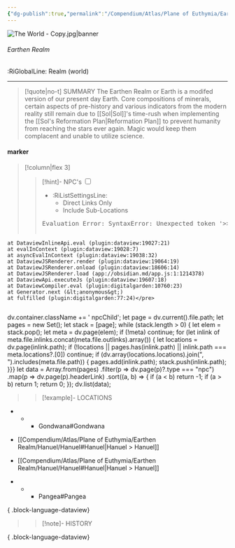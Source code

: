```yaml
---
{"dg-publish":true,"permalink":"/Compendium/Atlas/Plane of Euthymia/Earthen Realm/Earthen Realm/"}
---
```



![The World - Copy.jpg|banner](/img/user/Assets/Images/Location/The%20World%20-%20Copy.jpg)
###### Earthen Realm
<span class="sub2">:RiGlobalLine: Realm (world)</span>
___

> [!quote|no-t] SUMMARY
> The Earthen Realm or Earth is a modifed version of our present day Earth. Core compositions of minerals, certain aspects of pre-history and various indicators from the modern reality still remain due to [[Sol\|Sol]]'s time-rush when implementing the [[Sol's Reformation Plan\|Reformation Plan]] to prevent humanity from reaching the stars ever again. Magic would keep them complacent and unable to utilize science. 

#### marker
> [!column|flex 3]
> > [!hint]-  NPC's
> > <input type="checkbox" id="npc"/><ul class="sortMenu"><li class="sortIcon">:RiListSettingsLine:<ul class="dropdown npcedit"><li><label for="npc" class="directLabel active">Direct Links Only</label></li><li><label for="npc" class="childLabel">Include Sub-Locations</label></li></ul></li></ul>
> ><pre class="dataview dataview-error">Evaluation Error: SyntaxError: Unexpected token '&gt;&gt;'
    at DataviewInlineApi.eval (plugin:dataview:19027:21)
    at evalInContext (plugin:dataview:19028:7)
    at asyncEvalInContext (plugin:dataview:19038:32)
    at DataviewJSRenderer.render (plugin:dataview:19064:19)
    at DataviewJSRenderer.onload (plugin:dataview:18606:14)
    at DataviewJSRenderer.load (app://obsidian.md/app.js:1:1214378)
    at DataviewApi.executeJs (plugin:dataview:19607:18)
    at DataviewCompiler.eval (plugin:digitalgarden:10760:23)
    at Generator.next (&lt;anonymous&gt;)
    at fulfilled (plugin:digitalgarden:77:24)</pre>
>>```dataviewjs
dv.container.className += ' npcChild';
let page = dv.current().file.path;
let pages = new Set();
let stack = [page];
while (stack.length > 0) {
let elem = stack.pop();
let meta = dv.page(elem);
if (!meta) continue;
for (let inlink of meta.file.inlinks.concat(meta.file.outlinks).array()) {
let locations = dv.page(inlink.path);
if (!locations || pages.has(inlink.path) || inlink.path === meta.locations?.[0]) continue;
 if (dv.array(locations.locations).join(", ").includes(meta.file.path)) {
 pages.add(inlink.path);
 stack.push(inlink.path);
}}}
let data = Array.from(pages)
.filter(p => dv.page(p)?.type === "npc")
.map(p => dv.page(p).headerLink)
.sort((a, b) => {
if (a < b) return -1;
if (a > b) return 1;
return 0;
});
dv.list(data);
> 
>> [!example]- LOCATIONS
- - - Gondwana#Gondwana


- [[Compendium/Atlas/Plane of Euthymia/Earthen Realm/Hanuel/Hanuel#Hanuel\|Hanuel > Hanuel]]
- [[Compendium/Atlas/Plane of Euthymia/Earthen Realm/Hanuel/Hanuel#Hanuel\|Hanuel > Hanuel]]
- - - Pangea#Pangea



{ .block-language-dataview}
>
>> [!note]- HISTORY

{ .block-language-dataview}
